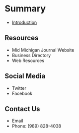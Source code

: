 # Summary

* [Introduction](README.md)

## Resources

* Mid Michigan Journal Website
* Business Directory
* Web Resources

## Social Media
* Twitter
* Facebook

## Contact Us
* Email
* Phone: (989) 828-4038


